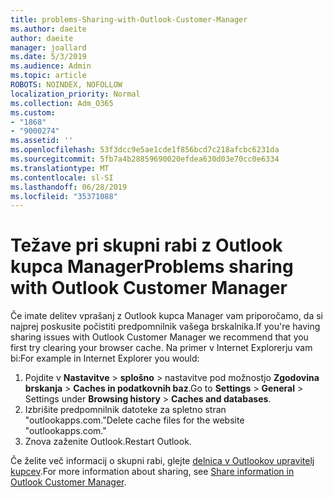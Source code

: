 ```yaml
---
title: problems-Sharing-with-Outlook-Customer-Manager
ms.author: daeite
author: daeite
manager: joallard
ms.date: 5/3/2019
ms.audience: Admin
ms.topic: article
ROBOTS: NOINDEX, NOFOLLOW
localization_priority: Normal
ms.collection: Adm_O365
ms.custom:
- "1868"
- "9000274"
ms.assetid: ''
ms.openlocfilehash: 53f3dcc9e5ae1cde1f856bcd7c218afcbc6231da
ms.sourcegitcommit: 5fb7a4b28859690020efdea630d03e70cc0e6334
ms.translationtype: MT
ms.contentlocale: sl-SI
ms.lasthandoff: 06/28/2019
ms.locfileid: "35371088"
---
```

# <a name="problems-sharing-with-outlook-customer-manager"></a><span data-ttu-id="9ecb5-102">Težave pri skupni rabi z Outlook kupca Manager</span><span class="sxs-lookup"><span data-stu-id="9ecb5-102">Problems sharing with Outlook Customer Manager</span></span>

<span data-ttu-id="9ecb5-103">Če imate delitev vprašanj z Outlook kupca Manager vam priporočamo, da si najprej poskusite počistiti predpomnilnik vašega brskalnika.</span><span class="sxs-lookup"><span data-stu-id="9ecb5-103">If you're having sharing issues with Outlook Customer Manager we recommend that you first try clearing your browser cache.</span></span> <span data-ttu-id="9ecb5-104">Na primer v Internet Explorerju vam bi:</span><span class="sxs-lookup"><span data-stu-id="9ecb5-104">For example in Internet Explorer you would:</span></span>

1. <span data-ttu-id="9ecb5-105">Pojdite v **Nastavitve** > **splošno** > nastavitve pod možnostjo **Zgodovina brskanja** > **Caches in podatkovnih baz**.</span><span class="sxs-lookup"><span data-stu-id="9ecb5-105">Go to **Settings** > **General** > Settings under **Browsing history** > **Caches and databases**.</span></span>
2. <span data-ttu-id="9ecb5-106">Izbrišite predpomnilnik datoteke za spletno stran "outlookapps.com."</span><span class="sxs-lookup"><span data-stu-id="9ecb5-106">Delete cache files for the website "outlookapps.com."</span></span>
3. <span data-ttu-id="9ecb5-107">Znova zaženite Outlook.</span><span class="sxs-lookup"><span data-stu-id="9ecb5-107">Restart Outlook.</span></span>

<span data-ttu-id="9ecb5-108">Če želite več informacij o skupni rabi, glejte [delnica v Outlookov upravitelj kupcev](https://support.office.com/article/4f26cc69-67da-4cd5-b344-02d1a4799310%20).</span><span class="sxs-lookup"><span data-stu-id="9ecb5-108">For more information about sharing, see [Share information in Outlook Customer Manager](https://support.office.com/article/4f26cc69-67da-4cd5-b344-02d1a4799310%20).</span></span>